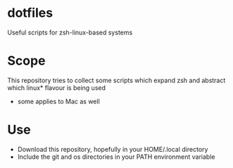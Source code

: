 # dotfiles
Useful scripts for zsh-linux-based systems

# Scope
This repository tries to collect some scripts which expand zsh and abstract which linux* flavour is being used

* some applies to Mac as well

# Use
- Download this repository, hopefully in your HOME/.local directory
- Include the git and os directories in your PATH environment variable
